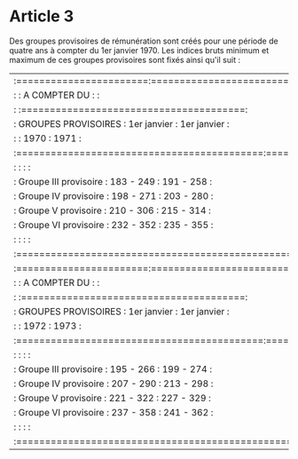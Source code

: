 # Article 3

Des groupes provisoires de rémunération sont créés pour une période de quatre ans à compter du 1er janvier 1970. Les indices bruts minimum et maximum de ces groupes provisoires sont fixés ainsi qu'il suit :

<table>
<tr>
<td> :=======================:=======================================:</td>
</tr>
<tr>
<td> :                       :         A C0MPTER DU :                :</td>
</tr>
<tr>
<td> :                       :=======================================:</td>
</tr>
<tr>
<td> :  GROUPES PROVISOIRES  :   1er janvier     :   1er janvier     :</td>
</tr>
<tr>
<td> :                       :      1970         :      1971         :</td>
</tr>
<tr>
<td> :===========================================:===================:</td>
</tr>
<tr>
<td> :                       :                   :                   :</td>
</tr>
<tr>
<td> : Groupe III provisoire :    183 - 249      :    191 - 258      :</td>
</tr>
<tr>
<td> : Groupe  IV provisoire :    198 - 271      :    203 - 280      :</td>
</tr>
<tr>
<td> : Groupe   V provisoire :    210 - 306      :    215 - 314      :</td>
</tr>
<tr>
<td> : Groupe  VI provisoire :    232 - 352      :    235 - 355      :</td>
</tr>
<tr>
<td> :                       :                   :                   :</td>
</tr>
<tr>
<td> :===============================================================:</td>
</tr>
<tr>
<td> :=======================:=======================================:</td>
</tr>
<tr>
<td> :                       :         A C0MPTER DU :                :</td>
</tr>
<tr>
<td> :                       :=======================================:</td>
</tr>
<tr>
<td> :  GROUPES PROVISOIRES  :   1er janvier     :   1er janvier     :</td>
</tr>
<tr>
<td> :                       :      1972         :      1973         :</td>
</tr>
<tr>
<td> :===========================================:===================:</td>
</tr>
<tr>
<td> :                       :                   :                   :</td>
</tr>
<tr>
<td> : Groupe III provisoire :    195 - 266      :    199 - 274      :</td>
</tr>
<tr>
<td> : Groupe  IV provisoire :    207 - 290      :    213 - 298      :</td>
</tr>
<tr>
<td> : Groupe   V provisoire :    221 - 322      :    227 - 329      :</td>
</tr>
<tr>
<td> : Groupe  VI provisoire :    237 - 358      :    241 - 362      :</td>
</tr>
<tr>
<td> :                       :                   :                   :</td>
</tr>
<tr>
<td> :===============================================================:</td>
</tr>
</table>
